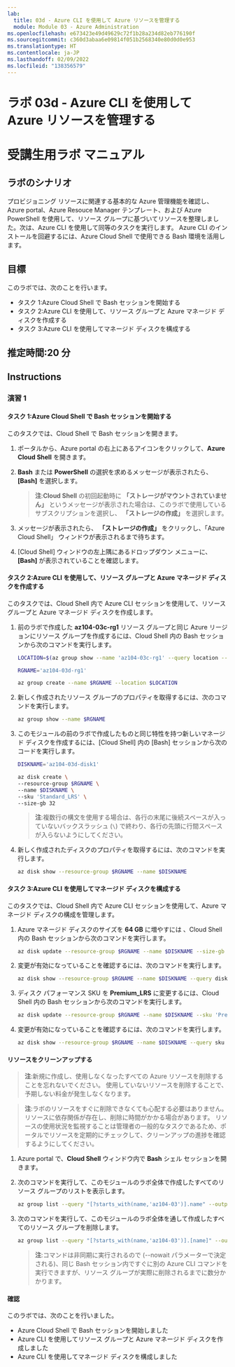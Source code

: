 ```yaml
---
lab:
  title: 03d - Azure CLI を使用して Azure リソースを管理する
  module: Module 03 - Azure Administration
ms.openlocfilehash: e673423e49d49629c72f1b28a234d82eb776190f
ms.sourcegitcommit: c360d3abaa6e09814f051b2568340e80d0d0e953
ms.translationtype: HT
ms.contentlocale: ja-JP
ms.lasthandoff: 02/09/2022
ms.locfileid: "138356579"
---
```

# <a name="lab-03d---manage-azure-resources-by-using-azure-cli"></a>ラボ 03d - Azure CLI を使用して Azure リソースを管理する
# <a name="student-lab-manual"></a>受講生用ラボ マニュアル

## <a name="lab-scenario"></a>ラボのシナリオ

プロビジョニング リソースに関連する基本的な Azure 管理機能を確認し、Azure portal、Azure Resouce Manager テンプレート、および Azure PowerShell を使用して、リソース グループに基づいてリソースを整理しました。次は、Azure CLI を使用して同等のタスクを実行します。 Azure CLI のインストールを回避するには、Azure Cloud Shell で使用できる Bash 環境を活用します。

## <a name="objectives"></a>目標

このラボでは、次のことを行います。

+ タスク 1:Azure Cloud Shell で Bash セッションを開始する
+ タスク 2:Azure CLI を使用して、リソース グループと Azure マネージド ディスクを作成する
+ タスク 3:Azure CLI を使用してマネージド ディスクを構成する

## <a name="estimated-timing-20-minutes"></a>推定時間:20 分

## <a name="instructions"></a>Instructions

### <a name="exercise-1"></a>演習 1

#### <a name="task-1-start-a-bash-session-in-azure-cloud-shell"></a>タスク 1:Azure Cloud Shell で Bash セッションを開始する

このタスクでは、Cloud Shell で Bash セッションを開きます。 

1. ポータルから、Azure portal の右上にあるアイコンをクリックして、**Azure Cloud Shell** を開きます。

1. **Bash** または **PowerShell** の選択を求めるメッセージが表示されたら、**[Bash]** を選択します。 

    >**注**:**Cloud Shell** の初回起動時に **「ストレージがマウントされていません」** というメッセージが表示された場合は、このラボで使用しているサブスクリプションを選択し、 **「ストレージの作成」** を選択します。 

1. メッセージが表示されたら、 **「ストレージの作成」** をクリックし、「Azure Cloud Shell」 ウィンドウが表示されるまで待ちます。 

1. [Cloud Shell] ウィンドウの左上隅にあるドロップダウン メニューに、 **[Bash]** が表示されていることを確認します。

#### <a name="task-2-create-a-resource-group-and-an-azure-managed-disk-by-using-azure-cli"></a>タスク 2:Azure CLI を使用して、リソース グループと Azure マネージド ディスクを作成する

このタスクでは、Cloud Shell 内で Azure CLI セッションを使用して、リソース グループと Azure マネージド ディスクを作成します。

1. 前のラボで作成した **az104-03c-rg1** リソース グループと同じ Azure リージョンにリソース グループを作成するには、Cloud Shell 内の Bash セッションから次のコマンドを実行します。

   ```sh
   LOCATION=$(az group show --name 'az104-03c-rg1' --query location --out tsv)

   RGNAME='az104-03d-rg1'

   az group create --name $RGNAME --location $LOCATION
   ```
1. 新しく作成されたリソース グループのプロパティを取得するには、次のコマンドを実行します。

   ```sh
   az group show --name $RGNAME
   ```
1. このモジュールの前のラボで作成したものと同じ特性を持つ新しいマネージド ディスクを作成するには、[Cloud Shell] 内の [Bash] セッションから次のコードを実行します。

   ```sh
   DISKNAME='az104-03d-disk1'

   az disk create \
   --resource-group $RGNAME \
   --name $DISKNAME \
   --sku 'Standard_LRS' \
   --size-gb 32
   ```
    >**注**:複数行の構文を使用する場合は、各行の末尾に後続スペースが入っていないバックスラッシュ (`\`) で終わり、各行の先頭に行間スペースが入らないようにしてください。

1. 新しく作成されたディスクのプロパティを取得するには、次のコマンドを実行します。

   ```sh
   az disk show --resource-group $RGNAME --name $DISKNAME
   ```

#### <a name="task-3-configure-the-managed-disk-by-using-azure-cli"></a>タスク 3:Azure CLI を使用してマネージド ディスクを構成する

このタスクでは、Cloud Shell 内で Azure CLI セッションを使用して、Azure マネージド ディスクの構成を管理します。 

1. Azure マネージド ディスクのサイズを **64 GB** に増やすには 、Cloud Shell 内の Bash セッションから次のコマンドを実行します。

   ```sh
   az disk update --resource-group $RGNAME --name $DISKNAME --size-gb 64
   ```

1. 変更が有効になっていることを確認するには、次のコマンドを実行します。

   ```sh
   az disk show --resource-group $RGNAME --name $DISKNAME --query diskSizeGb
   ```

1. ディスク パフォーマンス SKU を **Premium_LRS** に変更するには、Cloud Shell 内の Bash セッションから次のコマンドを実行します。

   ```sh
   az disk update --resource-group $RGNAME --name $DISKNAME --sku 'Premium_LRS'
   ```

1. 変更が有効になっていることを確認するには、次のコマンドを実行します。

   ```sh
   az disk show --resource-group $RGNAME --name $DISKNAME --query sku
   ```

#### <a name="clean-up-resources"></a>リソースをクリーンアップする

 > **注**:新規に作成し、使用しなくなったすべての Azure リソースを削除することを忘れないでください。 使用していないリソースを削除することで、予期しない料金が発生しなくなります。

 > **注**:ラボのリソースをすぐに削除できなくても心配する必要はありません。 リソースに依存関係が存在し、削除に時間がかかる場合があります。 リソースの使用状況を監視することは管理者の一般的なタスクであるため、ポータルでリソースを定期的にチェックして、クリーンアップの進捗を確認するようにしてください。 

1. Azure portal で、**Cloud Shell** ウィンドウ内で **Bash** シェル セッションを開きます。

1. 次のコマンドを実行して、このモジュールのラボ全体で作成したすべてのリソース グループのリストを表示します。

   ```sh
   az group list --query "[?starts_with(name,'az104-03')].name" --output tsv
   ```

1. 次のコマンドを実行して、このモジュールのラボ全体を通して作成したすべてのリソース グループを削除します。

   ```sh
   az group list --query "[?starts_with(name,'az104-03')].[name]" --output tsv | xargs -L1 bash -c 'az group delete --name $0 --no-wait --yes'
   ```

    >**注**:コマンドは非同期に実行されるので (--nowait パラメーターで決定される)、同じ Bash セッション内ですぐに別の Azure CLI コマンドを実行できますが、リソース グループが実際に削除されるまでに数分かかります。

#### <a name="review"></a>確認

このラボでは、次のことを行いました。

- Azure Cloud Shell で Bash セッションを開始しました
- Azure CLI を使用してリソース グループと Azure マネージド ディスクを作成しました
- Azure CLI を使用してマネージド ディスクを構成しました
